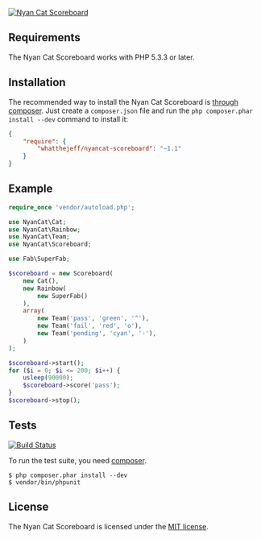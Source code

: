 [![Nyan Cat Scoreboard](https://github.com/whatthejeff/nyancat-scoreboard/raw/master/examples.png)](https://github.com/whatthejeff/nyancat-scoreboard/raw/master/examples.png)

## Requirements

The Nyan Cat Scoreboard works with PHP 5.3.3 or later.

## Installation

The recommended way to install the Nyan Cat Scoreboard is
[through composer](http://getcomposer.org). Just create a `composer.json` file
and run the `php composer.phar install --dev` command to install it:

~~~json
{
    "require": {
        "whatthejeff/nyancat-scoreboard": "~1.1"
    }
}
~~~

## Example

~~~php
require_once 'vendor/autoload.php';

use NyanCat\Cat;
use NyanCat\Rainbow;
use NyanCat\Team;
use NyanCat\Scoreboard;

use Fab\SuperFab;

$scoreboard = new Scoreboard(
    new Cat(),
    new Rainbow(
        new SuperFab()
    ),
    array(
        new Team('pass', 'green', '^'),
        new Team('fail', 'red', 'o'),
        new Team('pending', 'cyan', '-'),
    )
);

$scoreboard->start();
for ($i = 0; $i <= 200; $i++) {
    usleep(90000);
    $scoreboard->score('pass');
}
$scoreboard->stop();
~~~

## Tests

[![Build Status](https://travis-ci.org/whatthejeff/nyancat-scoreboard.png?branch=master)](https://travis-ci.org/whatthejeff/nyancat-scoreboard)

To run the test suite, you need [composer](http://getcomposer.org).

    $ php composer.phar install --dev
    $ vendor/bin/phpunit

## License

The Nyan Cat Scoreboard is licensed under the [MIT license](LICENSE).
